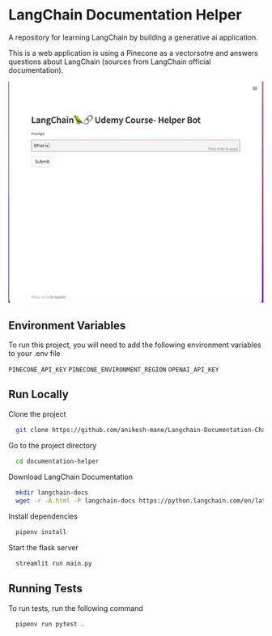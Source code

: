
# LangChain Documentation Helper

A repository for learning LangChain by building a generative ai application.

This is a web application is using a Pinecone as a vectorsotre and answers questions about LangChain 
(sources from LangChain official documentation). 


![Logo](https://github.com/anikesh-mane/Langchain-Documentation-Chatbot/blob/e11bfa6c12bceb0c1e1b4036c2e746b5bc7ad159/static/banner.gif)

## Environment Variables

To run this project, you will need to add the following environment variables to your .env file

`PINECONE_API_KEY`
`PINECONE_ENVIRONMENT_REGION`
`OPENAI_API_KEY`

## Run Locally

Clone the project

```bash
  git clone https://github.com/anikesh-mane/Langchain-Documentation-Chatbot.git
```

Go to the project directory

```bash
  cd documentation-helper
```

Download LangChain Documentation
```bash
  mkdir langchain-docs
  wget -r -A.html -P langchain-docs https://python.langchain.com/en/latest/index.html
```

Install dependencies

```bash
  pipenv install
```

Start the flask server

```bash
  streamlit run main.py
```


## Running Tests

To run tests, run the following command

```bash
  pipenv run pytest .
```
